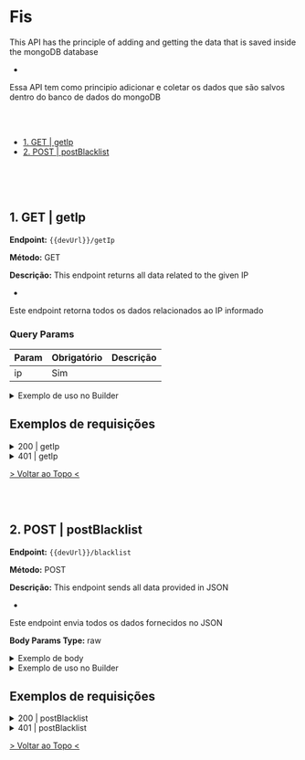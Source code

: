 <div id='top-document'/>


# Fis
This API has the principle of adding and getting the data that is saved inside the mongoDB database

-

Essa API tem como principio adicionar e coletar os dados que são salvos dentro do banco de dados do mongoDB


<br><br>


* [1. GET | getIp](#1)
* [2. POST | postBlacklist](#2)


<br><br><br>




<div id='1' />


## 1. GET | getIp
**Endpoint:** `{{devUrl}}/getIp`

**Método:** GET

**Descrição:** This endpoint returns all data related to the given IP

-

Este endpoint retorna todos os dados relacionados ao IP informado

### Query Params
Param|Obrigatório|Descrição
---|---|---
ip|Sim|


<details>
<summary>Exemplo de uso no Builder</summary>


``` json
 [
  {
    "name": "http_request",
    "parameters": {
      "config": {
        "url": "{{devUrl}}/getIp",
        "method": "GET",
        "params": {
          "ip": "<? $220.110.20.6 ?>"
        }
      },
      "flavor": "axios",
      "before_action_messages": [
        "Mensagem_1",
        "Mensagem_2"
      ]
    },
    "result_variable": "api_GET_getIp"
  }
]
```
</details>



## Exemplos de requisições
<details>
<summary>200 | getIp</summary>



**Status:** undefined - **Code:** undefined


``` 
 {
    "status_code": 200,
    "response": {
        "_id": "6298beba72bdae000982488e",
        "ip": "220.110.20.6",
        "__v": 0,
        "cpf": [
            "12345678903"
        ],
        "errorExcess": false,
        "expireAt": "2022-06-03T00:00:00.000Z"
    },
    "awsFilter": "https://sa-east-1.console.aws.amazon.com/cloudwatch/home?region=sa-east-1#logsV2:log-groups/log-group/$252Faws$252Flambda$252Faltu-fis-bradescard-dev-getIp/log-events$3FfilterPattern$3D$25222744b7b1-e4b9-423a-85dc-d5183eab876e$2522+$26start$3D1654177221000$26end$3D1654177821000"
}
```


</details>



<details>
<summary>401 | getIp</summary>



**Status:** undefined - **Code:** undefined


``` 
 {
    "statusCode": 401,
    "message": "Unauthorized!",
    "awsFilter": "https://sa-east-1.console.aws.amazon.com/cloudwatch/home?region=sa-east-1#logsV2:log-groups/log-group/$252Faws$252Flambda$252Faltu-fis-bradescard-dev-blacklist/log-events$3FfilterPattern$3D$252262a1c3b0-4b94-4459-8880-2c11ced2a6f0$2522+$26start$3D1654177202000$26end$3D1654177802000"
}
```


</details>




[> Voltar ao Topo <](#top-document)

<br><br>




<div id='2' />


## 2. POST | postBlacklist
**Endpoint:** `{{devUrl}}/blacklist`

**Método:** POST

**Descrição:** This endpoint sends all data provided in JSON 

-

Este endpoint envia todos os dados fornecidos no JSON

**Body Params Type:** raw

<details>
<summary>Exemplo de body</summary>


``` json
 {
  "cpf": "12345678903",
  "ip": "220.110.20.6",
  "errorExcess": false
}
```
</details>



<details>
<summary>Exemplo de uso no Builder</summary>


``` json
 [
  {
    "name": "http_request",
    "parameters": {
      "config": {
        "url": "{{devUrl}}/blacklist",
        "method": "POST",
        "data": {
          "cpf": "12345678903",
          "ip": "220.110.20.6",
          "errorExcess": false
        }
      },
      "flavor": "axios",
      "before_action_messages": [
        "Mensagem_1",
        "Mensagem_2"
      ]
    },
    "result_variable": "api_POST_postBlacklist"
  }
]
```
</details>



## Exemplos de requisições
<details>
<summary>200 | postBlacklist</summary>



**Status:** undefined - **Code:** undefined


``` 
 {
    "status_code": 200,
    "response": {
        "cpf": [
            "12345678903"
        ],
        "expireAt": "2022-06-03T00:00:00.000Z",
        "_id": "6298beba72bdae000982488e",
        "ip": "220.110.20.6",
        "__v": 0,
        "errorExcess": false
    },
    "awsFilter": "https://sa-east-1.console.aws.amazon.com/cloudwatch/home?region=sa-east-1#logsV2:log-groups/log-group/$252Faws$252Flambda$252Faltu-fis-bradescard-dev-blacklist/log-events$3FfilterPattern$3D$2522a8216618-b84d-437d-99e3-c623f357d868$2522+$26start$3D1654177166000$26end$3D1654177766000"
}
```


</details>



<details>
<summary>401 | postBlacklist</summary>



**Status:** undefined - **Code:** undefined


``` 
 {
    "statusCode": 401,
    "message": "Unauthorized!",
    "awsFilter": "https://sa-east-1.console.aws.amazon.com/cloudwatch/home?region=sa-east-1#logsV2:log-groups/log-group/$252Faws$252Flambda$252Faltu-fis-bradescard-dev-blacklist/log-events$3FfilterPattern$3D$252262a1c3b0-4b94-4459-8880-2c11ced2a6f0$2522+$26start$3D1654177202000$26end$3D1654177802000"
}
```


</details>




[> Voltar ao Topo <](#top-document)

<br><br>

